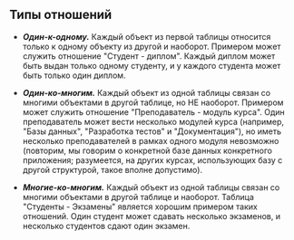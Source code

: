 ## **Типы отношений**

* ***Один-к-одному.***
 Каждый объект из первой таблицы относится только к одному объекту из другой и наоборот. Примером может служить отношение "Студент - диплом". Каждый диплом может быть выдан только одному студенту, и у каждого студента может быть только один диплом.

* ***Один-ко-многим.***
 Каждый объект из одной таблицы связан со многими объектами в другой таблице, но НЕ наоборот.  Примером может служить отношение "Преподаватель - модуль курса". Один преподаватель может вести несколько модулей курса (например, "Базы данных", "Разработка тестов" и "Документация"), но иметь несколько преподавателей в рамках одного модуля невозможно (повторим, мы говорим о конкретной базе данных конкретного приложения; разумеется, на других курсах, использующих базу с другой структурой, такое вполне допустимо).

* ***Многие-ко-многим.***
 Каждый объект из одной таблицы связан со многими объектами в другой таблице и наоборот. Таблица "Студенты - Экзамены" является хорошим примером таких отношений. Один студент может сдавать несколько экзаменов, и несколько студентов сдают один экзамен.

